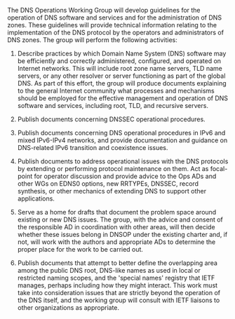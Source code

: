 The DNS Operations Working Group will develop guidelines for the
operation of DNS software and services and for the administration
of DNS zones. These guidelines will provide technical information
relating to the implementation of the DNS protocol by the operators
and administrators of DNS zones. The group will perform the following
activities:

1. Describe practices by which Domain Name System (DNS) software
may be efficiently and correctly administered, configured, and
operated on Internet networks. This will include root zone name
servers, TLD name servers, or any other resolver or server
functioning as part of the global DNS. As part of this effort,
the group will produce documents explaining to the general
Internet community what processes and mechanisms should be
employed for the effective management and operation of DNS
software and services, including root, TLD, and recursive servers.

2. Publish documents concerning DNSSEC operational procedures.

3. Publish documents concerning DNS operational
procedures in IPv6 and mixed IPv6-IPv4 networks, and provide
documentation and guidance on DNS-related IPv6 transition and
coexistence issues.

4. Publish documents to address operational issues with the DNS
protocols by extending or performing protocol maintenance
on them. Act as focal-point for operator discussion and provide
advice to the Ops ADs and other WGs on EDNS0 options, new
RRTYPEs, DNSSEC, record synthesis, or other mechanics of
extending DNS to support other applications.

5. Serve as a home for drafts that document the problem space
around existing or new DNS issues. The group, with the advice
and consent of the responsible AD in coordination with other areas,
will then decide whether these issues belong in DNSOP under
the existing charter and, if not, will work with the authors and
appropriate ADs to determine the proper place for the work to be
carried out.

6. Publish documents that attempt to better define the overlapping
area among the public DNS root, DNS-like names as used in local
or restricted naming scopes, and the 'special names' registry
that IETF manages, perhaps including how they might interact.
This work must take into consideration issues that are strictly
beyond the operation of the DNS itself, and the working group
will consult with IETF liaisons to other organizations as
appropriate.
